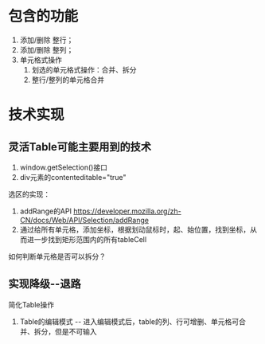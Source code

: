 # 包含的功能
1. 添加/删除 整行；
2. 添加/删除 整列；
3. 单元格式操作
   1. 划选的单元格式操作：合并、拆分
   2. 整行/整列的单元格合并

# 技术实现
## 灵活Table可能主要用到的技术
1. window.getSelection()接口
2. div元素的contenteditable="true"

选区的实现：
1. addRange的API https://developer.mozilla.org/zh-CN/docs/Web/API/Selection/addRange
2. 通过给所有单元格，添加坐标，根据划动鼠标时，起、始位置，找到坐标，从而进一步找到矩形范围内的所有tableCell

如何判断单元格是否可以拆分？


## 实现降级--退路
简化Table操作
1. Table的编辑模式  -- 进入编辑模式后，table的列、行可增删、单元格可合并、拆分，但是不可输入
